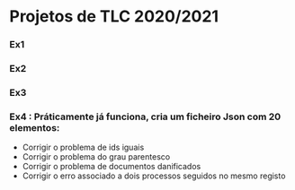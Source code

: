 # Projetos de TLC 2020/2021

### Ex1
### Ex2
### Ex3
### Ex4 : Práticamente já funciona, cria um ficheiro Json com 20 elementos:
   * Corrigir o problema de ids iguais
   * Corrigir o problema do grau parentesco
   * Corrigir o problema de documentos danificados
   * Corrigir o erro associado a dois processos seguidos no mesmo registo

